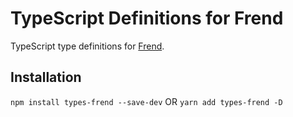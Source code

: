 # TypeScript Definitions for Frend

TypeScript type definitions for [Frend](https://github.com/frend/frend.co).

## Installation

`npm install types-frend --save-dev`
OR
`yarn add types-frend -D`
